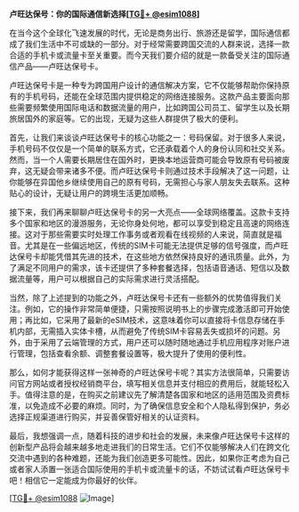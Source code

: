 **卢旺达保号：你的国际通信新选择[[TG💪+ @esim1088](https://t.me/s/esim1088)]**

在当今这个全球化飞速发展的时代，无论是商务出行、旅游还是留学，国际通信都成了我们生活中不可或缺的一部分。对于经常需要跨国交流的人群来说，选择一款合适的手机卡或流量卡至关重要。而今天我们要介绍的就是一款备受关注的国际通信产品——卢旺达保号卡。

卢旺达保号卡是一种专为跨国用户设计的通信解决方案，它不仅能够帮助你保持原有的手机号码，还能在全球范围内提供稳定的网络连接服务。这款产品主要面向那些需要频繁使用国际电话和数据流量的用户，比如跨国公司员工、留学生以及长期旅居国外的家庭等。它的出现，无疑为这些人群提供了极大的便利。

首先，让我们来谈谈卢旺达保号卡的核心功能之一：号码保留。对于很多人来说，手机号码不仅仅是一个简单的联系方式，它还承载着个人的身份认同和社交关系。然而，当一个人需要长期居住在国外时，更换本地运营商可能会导致原有号码被废弃，这无疑会带来诸多不便。而卢旺达保号卡则通过技术手段解决了这一问题，让你能够在异国他乡继续使用自己的原有号码，无需担心与家人朋友失去联系。这种贴心的设计，无疑让用户的跨境生活更加顺畅。

接下来，我们再来聊聊卢旺达保号卡的另一大亮点——全球网络覆盖。这款卡支持多个国家和地区的漫游服务，无论你身处何地，都可以享受到稳定且高速的网络连接。这对于那些需要实时处理工作事务或者观看在线视频的人来说，简直就是福音。尤其是在一些偏远地区，传统的SIM卡可能无法提供足够的信号强度，而卢旺达保号卡却能凭借其先进的技术，在这些地方依然保持良好的通讯质量。此外，为了满足不同用户的需求，该卡还提供了多种套餐选择，包括语音通话、短信以及数据流量等，用户可以根据自己的实际需求进行灵活搭配。

当然，除了上述提到的功能之外，卢旺达保号卡还有一些额外的优势值得我们关注。例如，它的操作非常简单便捷，只需按照说明书上的步骤完成激活即可开始使用；再比如，它采用了最新的eSIM技术，这意味着你可以直接将卡信息存储在手机内部，无需插入实体卡槽，从而避免了传统SIM卡容易丢失或损坏的问题。另外，由于采用了云端管理的方式，用户还可以随时随地通过手机应用程序对账户进行管理，包括查看余额、调整套餐设置等，极大提升了使用的便利性。

那么，如何才能获得这样一张神奇的卢旺达保号卡呢？其实方法很简单，只需要访问官方网站或者授权经销商平台，填写相关信息并支付相应的费用后，就能轻松入手。值得注意的是，在购买之前建议先了解清楚各国家和地区的适用范围及资费标准，以免造成不必要的麻烦。同时，为了确保信息安全和个人隐私得到保护，务必选择正规渠道进行购买，并妥善保管好相关的认证资料。

最后，我想强调一点，随着科技的进步和社会的发展，未来像卢旺达保号卡这样的创新型产品将会越来越多地走进我们的日常生活。它们不仅能够解决人们在跨文化交流中遇到的各种难题，还能为我们创造更多可能性。因此，如果你正考虑为自己或者家人添置一张适合国际使用的手机卡或流量卡的话，不妨试试看卢旺达保号卡吧！相信它一定能成为你最好的伙伴。

[[TG💪+ @esim1088](https://t.me/s/esim1088) ![Image](https://i.postimg.cc/4NQfJmqS/Snipaste-2025-05-13-00-14-12.png)]